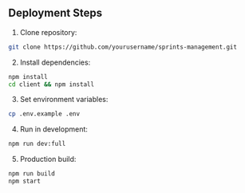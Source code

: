 ## Deployment Steps

1. Clone repository:
```bash
git clone https://github.com/yourusername/sprints-management.git
```

2. Install dependencies:
```bash
npm install
cd client && npm install
```

3. Set environment variables:
```bash
cp .env.example .env
```

4. Run in development:
```bash
npm run dev:full
```

5. Production build:
```bash
npm run build
npm start
``` 
